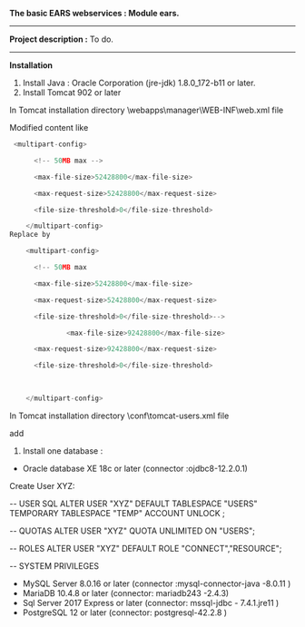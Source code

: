 **The basic EARS webservices : Module ears.**

------

**Project description :** To do.

------

**Installation**

1. Install Java : Oracle Corporation (jre-jdk) 1.8.0_172-b11 or later.
2. Install Tomcat 902 or later

In Tomcat installation directory \webapps\manager\WEB-INF\web.xml   file

Modified content  like 

```javascript
 <multipart-config>

​      <!-- 50MB max -->

​      <max-file-size>52428800</max-file-size>

​      <max-request-size>52428800</max-request-size>

​      <file-size-threshold>0</file-size-threshold>

​    </multipart-config>
Replace by

​    <multipart-config>

​      <!-- 50MB max 

​      <max-file-size>52428800</max-file-size>

​      <max-request-size>52428800</max-request-size>

​      <file-size-threshold>0</file-size-threshold>-->

​              <max-file-size>92428800</max-file-size>

​      <max-request-size>92428800</max-request-size>

​      <file-size-threshold>0</file-size-threshold>

​              

​    </multipart-config>
```

   







In Tomcat installation directory \conf\tomcat-users.xml file

add 

<role rolename="manager-gui"/>

<user password="XYZ" roles="manager-gui" username="XYZ"/>

1. Install one database : 

- Oracle database XE  18c or later (connector :ojdbc8-12.2.0.1)

Create User XYZ:

-- USER SQL
ALTER USER "XYZ"
DEFAULT TABLESPACE "USERS"
TEMPORARY TABLESPACE "TEMP"
ACCOUNT UNLOCK ;

-- QUOTAS
ALTER USER "XYZ" QUOTA UNLIMITED ON "USERS";

-- ROLES
ALTER USER "XYZ" DEFAULT ROLE "CONNECT","RESOURCE";

-- SYSTEM PRIVILEGES

- MySQL Server 8.0.16 or later (connector :mysql-connector-java -8.0.11 )
- MariaDB 10.4.8 or later (connector: mariadb243 -2.4.3)
- Sql Server 2017 Express  or later (connector: mssql-jdbc - 7.4.1.jre11 )
- PostgreSQL 12 or later (connector: postgresql-42.2.8 )

